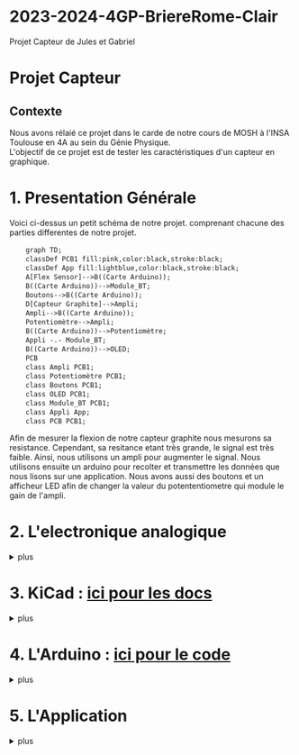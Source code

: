 # 2023-2024-4GP-BriereRome-Clair
Projet Capteur de Jules et Gabriel 
# Projet Capteur

## Contexte <br>
Nous avons rélaié ce projet dans le carde de notre cours de MOSH à l'INSA Toulouse en 4A au sein du Génie Physique. <br>
L'objectif de ce projet est de tester les caractéristiques d'un capteur en graphique. <br>

# 1. Presentation Générale
Voici ci-dessus un petit schéma de notre projet. comprenant chacune des parties differentes de notre projet. <br>
```mermaid
    graph TD;
    classDef PCB1 fill:pink,color:black,stroke:black;
    classDef App fill:lightblue,color:black,stroke:black;
    A[Flex Sensor]-->B((Carte Arduino));
    B((Carte Arduino))-->Module_BT;
    Boutons-->B((Carte Arduino));
    D[Capteur Graphite]-->Ampli;
    Ampli-->B((Carte Arduino));
    Potentiomètre-->Ampli;
    B((Carte Arduino))-->Potentiomètre;
    Appli -.- Module_BT;
    B((Carte Arduino))-->OLED;
    PCB
    class Ampli PCB1;
    class Potentiomètre PCB1;
    class Boutons PCB1;
    class OLED PCB1;
    class Module_BT PCB1;
    class Appli App;
    class PCB PCB1;
``` 
Afin de mesurer la flexion de notre capteur graphite nous mesurons sa resistance. Cependant, sa resitance etant très grande, le signal est très faible. Ainsi, nous utilisons un ampli pour augmenter le signal. Nous utilisons ensuite un arduino pour recolter et transmettre les données que nous lisons sur une application. Nous avons aussi des boutons et un afficheur LED afin de changer la valeur du potententiometre qui module le gain de l'ampli. <br>

# 2. L'electronique analogique
<details>
<summary> plus </summary>
Notre capteur est un capteur à resistance variable. Ainsi, pour lire la valeur de la resistance, nous utilisons un pont diviseur de tension.<br>
    Cependnat, le signal obtenu est très faible. Pour l'amplifier, nous utilisons un montage...<br>
    Gabriel c'est ta partie
</details>

# 3. KiCad : [ici pour les docs](https://github.com/MOSH-Insa-Toulouse/2023-2024-4GP-BriereRome-Clair/tree/main/Shield)
<details>
<summary> plus </summary>
    Nous avons réalisé un PCB en utilisant l'application Kicad. Pour ce faire, nous avons repris le schéma éléctrique decrit ci-dessus. <br>
    Une fois le document complété, nous avons imprimé le PCB et avons soudé chacun des composants. <br>
    <br>
   Partie Schématique: <br>
   <img src="Images/Kicad%20partie%201.png"  width="900"> <br>
   <br>
   Partie PCB : <br>
   <img src="Images/Kicad%20partie%202.png"  width="900"> <br>
</details>

# 4. L'Arduino : [ici pour le code](lien)
<details>
<summary> plus </summary>
Coucou
</details>

# 5. L'Application
<details>
<summary> plus </summary>
Coucou
</details>


